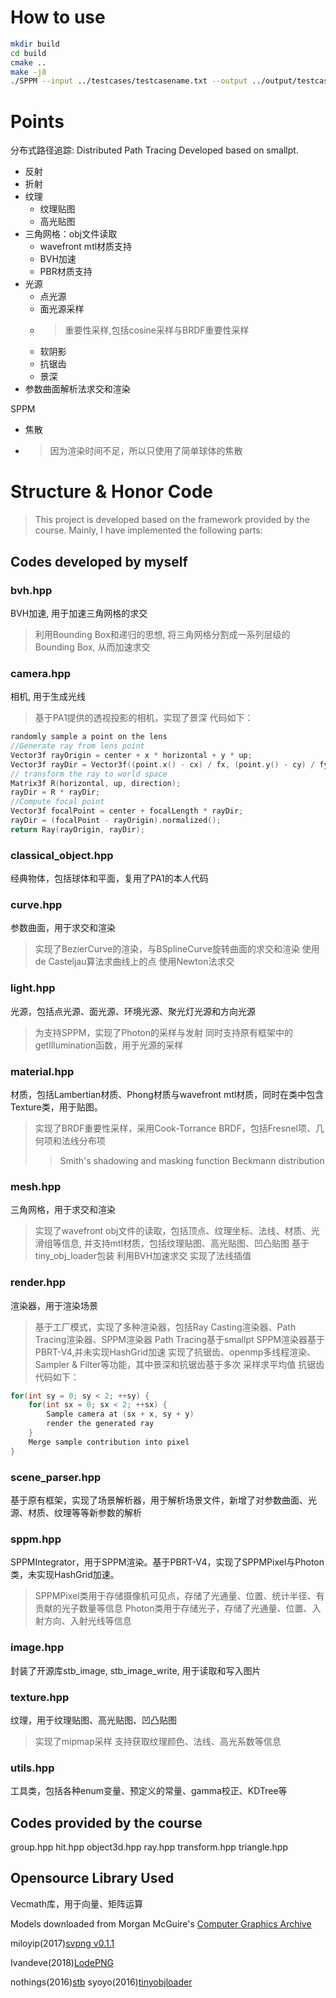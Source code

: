 # How to use
```bash
mkdir build
cd build
cmake ..
make -j8
./SPPM --input ../testcases/testcasename.txt --output ../output/testcasename.png --samples 1000 --threads 8 --rendermode 1 --dof 1 --depth-of-field 1 --aperture 3 --focus-length 250 --depth 5
```
# Points

分布式路径追踪: Distributed Path Tracing
Developed based on smallpt.

* 反射
* 折射
* 纹理
  * 纹理贴图
  * 高光贴图
* 三角网格：obj文件读取
  * wavefront mtl材质支持
  * BVH加速
  * PBR材质支持
* 光源
  * 点光源
  * 面光源采样
  * > 重要性采样,包括cosine采样与BRDF重要性采样
    >
  * 软阴影
  * 抗锯齿
  * 景深
* 参数曲面解析法求交和渲染

SPPM

* 焦散
* > 因为渲染时间不足，所以只使用了简单球体的焦散

# Structure & Honor Code

> This project is developed based on the framework provided by the course. Mainly, I have implemented the following parts:

## Codes developed by myself

### bvh.hpp

BVH加速, 用于加速三角网格的求交

> 利用Bounding Box和递归的思想, 将三角网格分割成一系列层级的Bounding Box, 从而加速求交

### camera.hpp

相机, 用于生成光线

> 基于PA1提供的透视投影的相机，实现了景深
> 代码如下：

```cpp
randomly sample a point on the lens
//Generate ray from lens point
Vector3f rayOrigin = center + x * horizontal + y * up;
Vector3f rayDir = Vector3f((point.x() - cx) / fx, (point.y() - cy) / fy, 1).normalized();
// transform the ray to world space
Matrix3f R(horizontal, up, direction);
rayDir = R * rayDir;
//Compute focal point
Vector3f focalPoint = center + focalLength * rayDir;
rayDir = (focalPoint - rayOrigin).normalized();
return Ray(rayOrigin, rayDir);
```

### classical_object.hpp

经典物体，包括球体和平面，复用了PA1的本人代码

### curve.hpp

参数曲面，用于求交和渲染

> 实现了BezierCurve的渲染，与BSplineCurve旋转曲面的求交和渲染
> 使用de Casteljau算法求曲线上的点
> 使用Newton法求交

### light.hpp

光源，包括点光源、面光源、环境光源、聚光灯光源和方向光源

> 为支持SPPM，实现了Photon的采样与发射
> 同时支持原有框架中的getIllumination函数，用于光源的采样

### material.hpp

材质，包括Lambertian材质、Phong材质与wavefront mtl材质，同时在类中包含Texture类，用于贴图。

> 实现了BRDF重要性采样，采用Cook-Torrance BRDF，包括Fresnel项、几何项和法线分布项
>
>> Smith's shadowing and masking function
>> Beckmann distribution
>>

### mesh.hpp

三角网格，用于求交和渲染

> 实现了wavefront obj文件的读取，包括顶点、纹理坐标、法线、材质、光滑组等信息, 并支持mtl材质，包括纹理贴图、高光贴图、凹凸贴图
> 基于tiny_obj_loader包装
> 利用BVH加速求交
> 实现了法线插值

### render.hpp

渲染器，用于渲染场景

> 基于工厂模式，实现了多种渲染器，包括Ray Casting渲染器、Path Tracing渲染器、SPPM渲染器
> Path Tracing基于smallpt
> SPPM渲染器基于PBRT-V4,并未实现HashGrid加速
> 实现了抗锯齿、openmp多线程渲染、Sampler & Filter等功能，其中景深和抗锯齿基于多次 采样求平均值
> 抗锯齿代码如下：

```cpp
for(int sy = 0; sy < 2; ++sy) {
    for(int sx = 0; sx < 2; ++sx) {
        Sample camera at (sx + x, sy + y)
        render the generated ray
    }
    Merge sample contribution into pixel
}
```

### scene_parser.hpp

基于原有框架，实现了场景解析器，用于解析场景文件，新增了对参数曲面、光源、材质、纹理等等新参数的解析

### sppm.hpp

SPPMIntegrator，用于SPPM渲染。基于PBRT-V4，实现了SPPMPixel与Photon类，未实现HashGrid加速。

> SPPMPixel类用于存储摄像机可见点，存储了光通量、位置、统计半径、有贡献的光子数量等信息
> Photon类用于存储光子，存储了光通量、位置、入射方向、入射光线等信息

### image.hpp

封装了开源库stb_image, stb_image_write, 用于读取和写入图片

### texture.hpp

纹理，用于纹理贴图、高光贴图、凹凸贴图

> 实现了mipmap采样
> 支持获取纹理颜色、法线、高光系数等信息

### utils.hpp

工具类，包括各种enum变量、预定义的常量、gamma校正、KDTree等

## Codes provided by the course

group.hpp
hit.hpp
object3d.hpp
ray.hpp
transform.hpp
triangle.hpp

## Opensource Library Used

Vecmath库，用于向量、矩阵运算

Models downloaded from Morgan McGuire's [Computer Graphics Archive](https://casual-effects.com/data)

miloyip(2017)[svpng v0.1.1](https://github.com/miloyip/svpng)

Ivandeve(2018)[LodePNG](https://github.com/lvandeve/lodepng)

nothings(2016)[stb](https://github.com/nothings/stb)
syoyo(2016)[tinyobjloader](https://github.com/tinyobjloader/tinyobjloader)
